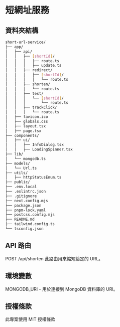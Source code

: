 # 短網址服務

## 資料夾結構

```bash
short-url-service/
├── app/
│   ├── api/
│   │   ├── [shortId]/
│   │   │   ├── route.ts
│   │   │   ├── update.ts
│   │   ├── redirect/
│   │   │   ├── [shortId]/
│   │   │   │   └── route.ts
│   │   ├── shorten/
│   │   │   └── route.ts
│   │   ├── test/
│   │   │   └── [shortId]/
│   │   │       └── route.ts
│   │   ├── trackClick/
│   │   │   └── route.ts
│   ├── favicon.ico
│   ├── globals.css
│   ├── layout.tsx
│   ├── page.tsx
├── components/
│   ├── ui/
│   │   ├── InfoDialog.tsx
│   │   ├── LoadingSpinner.tsx
├── lib/
│   └── mongodb.ts
├── models/
│   └── Url.ts
├── utils/
│   ├── httpStatusEnum.ts
├── public/
├── .env.local
├── .eslintrc.json
├── .gitignore
├── next.config.mjs
├── package.json
├── pnpm-lock.yaml
├── postcss.config.mjs
├── README.md
├── tailwind.config.ts
└── tsconfig.json

```

## API 路由

POST /api/shorten
此路由用來縮短給定的 URL。

## 環境變數

MONGODB_URI - 用於連接到 MongoDB 資料庫的 URI。

## 授權條款

此專案使用 MIT 授權條款
